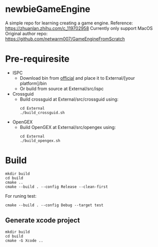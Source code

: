 # newbieGameEngine
A simple repo for learning creating a game engine. Reference: https://zhuanlan.zhihu.com/c_119702958
Currently only support MacOS
Original author repo: https://github.com/netwarm007/GameEngineFromScratch

# Pre-requiresite
- ISPC
  - Download bin from [official](https://ispc.github.io/downloads.html) and place it to External/[your platform]/bin
  - Or build from source at External/src/ispc
- Crossguid
  - Build crossguid at External/src/crossguid using:
    ```shell
    cd External
    ./build_crossguid.sh
    ```
- OpenGEX
  - Build OpenGEX at External/src/opengex using:
    ```shell
    cd External
    ./build_opengex.sh
    ```

# Build
```shell
mkdir build
cd build
cmake ..
cmake --build . --config Release --clean-first
```

For runing test:
```shell
cmake --build . --config Debug --target test
```

## Generate xcode project
```shell
mkdir build
cd build
cmake -G Xcode ..
```